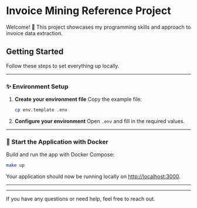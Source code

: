 # Invoice Mining Reference Project

Welcome! 🎉
This project showcases my programming skills and approach to invoice data extraction.

## Getting Started

Follow these steps to set everything up locally.

---

### ✨ Environment Setup

1. **Create your environment file**
   Copy the example file:

   ```sh
   cp env.template .env
   ```
2. **Configure your environment**
   Open `.env` and fill in the required values.

---

### 🚀 Start the Application with Docker

Build and run the app with Docker Compose:

```sh
make up
```

Your application should now be running locally on [http://localhost:3000](http://localhost:3000).

---


---

If you have any questions or need help, feel free to reach out. 

